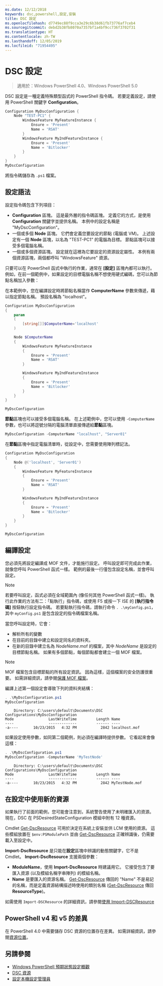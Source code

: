 ```yaml
---
ms.date: 12/12/2018
keywords: dsc,powershell,設定,安裝
title: DSC 設定
ms.openlocfilehash: d7749ec88f9cca3e29c6b38d61fb73776af7ceb4
ms.sourcegitcommit: debd2b38fb8070a7357bf1a4bf9cc736f3702f31
ms.translationtype: HT
ms.contentlocale: zh-TW
ms.lasthandoff: 12/05/2019
ms.locfileid: "71954495"
---
```

# <a name="dsc-configurations"></a>DSC 設定

> 適用於：Windows PowerShell 4.0、Windows PowerShell 5.0

DSC 設定是一種定義特殊類型函式的 PowerShell 指令碼。
若要定義設定，請使用 PowerShell 關鍵字 **Configuration**。

```powershell
Configuration MyDscConfiguration {
    Node "TEST-PC1" {
        WindowsFeature MyFeatureInstance {
            Ensure = 'Present'
            Name = 'RSAT'
        }
        WindowsFeature My2ndFeatureInstance {
            Ensure = 'Present'
            Name = 'Bitlocker'
        }
    }
}
MyDscConfiguration
```

將指令碼儲存為 `.ps1` 檔案。

## <a name="configuration-syntax"></a>設定語法

設定指令碼包含下列項目：

- **Configuration** 區塊。 這是最外層的指令碼區塊。 定義它的方式，是使用 **Configuration** 關鍵字並提供名稱。 本例中的設定名稱是 "MyDscConfiguration"。
- 一個或多個 **Node** 區塊。 它們會定義您要設定的節點 (電腦或 VM)。 上述設定有一個 **Node** 區塊，以名為 "TEST-PC1" 的電腦為目標。 節點區塊可以接受多個電腦名稱。
- 一個或多個資源區塊。 設定就在這裡為它要設定的資源設定屬性。 本例有兩個資源區塊，兩個都呼叫 "WindowsFeature" 資源。

只要可以在 PowerShell 函式中執行的作業，通常在 **[設定]** 區塊內都可以執行。 例如，在前一個範例中，如果設定的目標電腦名稱不想使用硬式編碼，您可以為節點名稱加入參數：

在本範例中，您在編譯設定時將節點名稱當作 **ComputerName** 參數來傳遞，藉以指定節點名稱。 預設名稱為 "localhost"。

```powershell
Configuration MyDscConfiguration
{
    param
    (
        [string[]]$ComputerName='localhost'
    )

    Node $ComputerName
    {
        WindowsFeature MyFeatureInstance
        {
            Ensure = 'Present'
            Name = 'RSAT'
        }

        WindowsFeature My2ndFeatureInstance
        {
            Ensure = 'Present'
            Name = 'Bitlocker'
        }
    }
}

MyDscConfiguration
```

**節點**區塊也可以接受多個電腦名稱。 在上述範例中，您可以使用 `-ComputerName` 參數，也可以將逗號分隔的電腦清單直接傳遞給**節點**區塊。

```powershell
MyDscConfiguration -ComputerName "localhost", "Server01"
```

在**節點**區塊中指定電腦清單時，從設定中，您需要使用陣列標記法。

```powershell
Configuration MyDscConfiguration
{
    Node @('localhost', 'Server01')
    {
        WindowsFeature MyFeatureInstance
        {
            Ensure = 'Present'
            Name = 'RSAT'
        }

        WindowsFeature My2ndFeatureInstance
        {
            Ensure = 'Present'
            Name = 'Bitlocker'
        }
    }
}

MyDscConfiguration
```

## <a name="compiling-the-configuration"></a>編譯設定

您必須先將設定編譯成 MOF 文件，才能施行設定。
呼叫設定即可完成此作業，就像您呼叫 PowerShell 函式一樣。
範例的最後一行僅包含設定名稱，並會呼叫設定。

> [!NOTE]
> 若要呼叫設定，函式必須在全域範圍內 (像任何其他 PowerShell 函式一樣)。
> 執行此作業的方法有二：「點執行」指令碼，或使用 F5 或按一下 ISE 的 **[執行指令碼]** 按鈕執行設定指令碼。
> 若要點執行指令碼，請執行命令 `. .\myConfig.ps1`，其中 `myConfig.ps1` 是包含設定的指令碼檔案名稱。

當您呼叫設定時，它會：

- 解析所有的變數
- 在目前的目錄中建立和設定同名的資料夾。
- 在新的目錄中建立名為 _NodeName_.mof 的檔案，其中 _NodeName_ 是設定的目標節點名稱。
  如果有多個節點，每個節點都會建立一個 MOF 檔案。

> [!NOTE]
> MOF 檔案包含目標節點的所有設定資訊。 因為這樣，這個檔案的安全防護很重要。
> 如需詳細資訊，請參閱[保護 MOF 檔案](../pull-server/secureMOF.md)。

編譯上述第一個設定會導致下列的資料夾結構：

```powershell
. .\MyDscConfiguration.ps1
MyDscConfiguration
```

```
    Directory: C:\users\default\Documents\DSC Configurations\MyDscConfiguration
Mode                LastWriteTime         Length Name
----                -------------         ------ ----
-a----       10/23/2015   4:32 PM           2842 localhost.mof
```

如果設定使用參數，如同第二個範例，則必須在編譯時提供參數。 它看起來會像這樣：

```powershell
. .\MyDscConfiguration.ps1
MyDscConfiguration -ComputerName 'MyTestNode'
```

```
    Directory: C:\users\default\Documents\DSC Configurations\MyDscConfiguration
Mode                LastWriteTime         Length Name
----                -------------         ------ ----
-a----       10/23/2015   4:32 PM           2842 MyTestNode.mof
```

## <a name="using-new-resources-in-your-configuration"></a>在設定中使用新的資源

如果執行了前面的範例，您可能會注意到，系統警告使用了未明確匯入的資源。
現在，DSC 在 PSDesiredStateConfiguration 模組中附有 12 種資源。

Cmdlet [Get-DscResource](/powershell/module/PSDesiredStateConfiguration/Get-DscResource) 可用於決定在系統上安裝並供 LCM 使用的資源。
這些模組放置在 `$env:PSModulePath` 並由 [Get-DscResource](/powershell/module/PSDesiredStateConfiguration/Get-DscResource) 正確辨識後，仍需要載入至設定中。

**Import-DscResource** 是只能在**設定**區塊中辨識的動態關鍵字，它不是 Cmdlet。
**Import-DscResource** 支援兩個參數：

- **ModuleName**，使用 **Import-DscResource** 時建議用它。 它接受包含了要匯入資源 (以及模組名稱字串陣列) 的模組名稱。
- **Name** 是要匯入的資源名稱。 [Get-DscResource](/powershell/module/PSDesiredStateConfiguration/Get-DscResource) 傳回的 "Name" 不是易記的名稱，而是定義資源結構描述時使用的類別名稱 ([Get-DscResource](/powershell/module/PSDesiredStateConfiguration/Get-DscResource) 傳回 **ResourceType**)。

如需使用 `Import-DSCResource` 的詳細資訊，請參閱[使用 Import-DSCResource](import-dscresource.md)

## <a name="powershell-v4-and-v5-differences"></a>PowerShell v4 和 v5 的差異

在 PowerShell 4.0 中需要儲存 DSC 資源的位置存在差異。 如需詳細資訊，請參閱[資源位置](import-dscresource.md#resource-location)。

## <a name="see-also"></a>另請參閱

- [Windows PowerShell 預期狀態設定概觀](../overview/overview.md)
- [DSC 資源](../resources/resources.md)
- [設定本機設定管理員](../managing-nodes/metaConfig.md)

